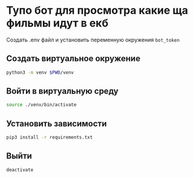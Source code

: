 # Тупо бот для просмотра какие ща фильмы идут в екб

Создать .env файл и установить переменную окружения `bot_token`

## Создать виртуальное окружение
```bash
python3 -m venv $PWD/venv
```

## Войти в виртуальную среду
```bash
source ./venv/bin/activate
```

## Установить зависимости
```bash
pip3 install -r requirements.txt
```

## Выйти
```bash
deactivate
```